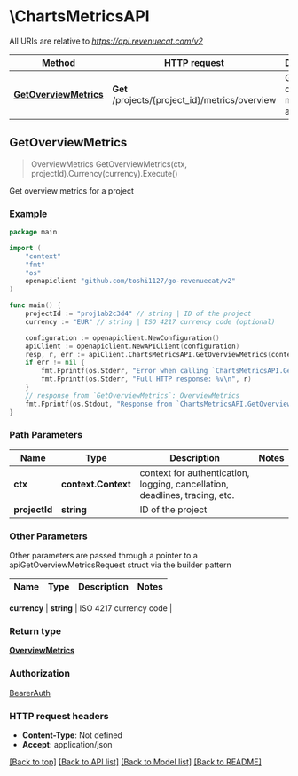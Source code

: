 # \ChartsMetricsAPI

All URIs are relative to *https://api.revenuecat.com/v2*

Method | HTTP request | Description
------------- | ------------- | -------------
[**GetOverviewMetrics**](ChartsMetricsAPI.md#GetOverviewMetrics) | **Get** /projects/{project_id}/metrics/overview | Get overview metrics for a project



## GetOverviewMetrics

> OverviewMetrics GetOverviewMetrics(ctx, projectId).Currency(currency).Execute()

Get overview metrics for a project



### Example

```go
package main

import (
	"context"
	"fmt"
	"os"
	openapiclient "github.com/toshi1127/go-revenuecat/v2"
)

func main() {
	projectId := "proj1ab2c3d4" // string | ID of the project
	currency := "EUR" // string | ISO 4217 currency code (optional)

	configuration := openapiclient.NewConfiguration()
	apiClient := openapiclient.NewAPIClient(configuration)
	resp, r, err := apiClient.ChartsMetricsAPI.GetOverviewMetrics(context.Background(), projectId).Currency(currency).Execute()
	if err != nil {
		fmt.Fprintf(os.Stderr, "Error when calling `ChartsMetricsAPI.GetOverviewMetrics``: %v\n", err)
		fmt.Fprintf(os.Stderr, "Full HTTP response: %v\n", r)
	}
	// response from `GetOverviewMetrics`: OverviewMetrics
	fmt.Fprintf(os.Stdout, "Response from `ChartsMetricsAPI.GetOverviewMetrics`: %v\n", resp)
}
```

### Path Parameters


Name | Type | Description  | Notes
------------- | ------------- | ------------- | -------------
**ctx** | **context.Context** | context for authentication, logging, cancellation, deadlines, tracing, etc.
**projectId** | **string** | ID of the project | 

### Other Parameters

Other parameters are passed through a pointer to a apiGetOverviewMetricsRequest struct via the builder pattern


Name | Type | Description  | Notes
------------- | ------------- | ------------- | -------------

 **currency** | **string** | ISO 4217 currency code | 

### Return type

[**OverviewMetrics**](OverviewMetrics.md)

### Authorization

[BearerAuth](../README.md#BearerAuth)

### HTTP request headers

- **Content-Type**: Not defined
- **Accept**: application/json

[[Back to top]](#) [[Back to API list]](../README.md#documentation-for-api-endpoints)
[[Back to Model list]](../README.md#documentation-for-models)
[[Back to README]](../README.md)

